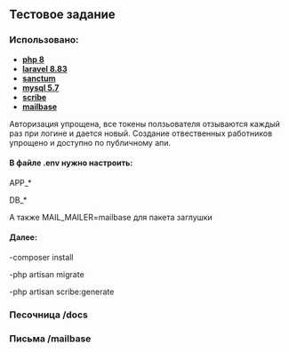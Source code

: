 ## Тестовое задание

### Использовано:

- **[php 8](https://www.php.net/releases/8.0/)**
- **[laravel 8.83](https://laravel.com/)**
- **[sanctum](https://laravel.com/docs/9.x/sanctum)**
- **[mysql 5.7](https://dev.mysql.com/downloads/mysql/5.7.html)**
- **[scribe](https://scribe.knuckles.wtf/)**
- **[mailbase](https://github.com/tkeer/mailbase/)**

Авторизация упрощена, все токены ползьователя отзываются каждый раз при логине и дается новый.
Создание отвественных работников упрощено и доступно по публичному апи.

#### В файле .env нужно настроить:
APP_*

DB_*

А также MAIL_MAILER=mailbase для пакета заглушки

#### Далее:
-composer install

-php artisan migrate

-php artisan scribe:generate


### Песочница /docs
### Письма /mailbase
